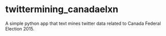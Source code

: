 # twittermining_canadaelxn
A simple python app that text mines twitter data related to Canada Federal Election 2015. 
